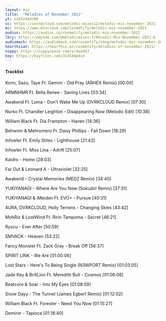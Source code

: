 ```yaml
---
layout: mix
title:  "Melodies of November 2021"
yt: o26Fe54drM0
sc: https://soundcloud.com/melodic-mixes12/melodic-mix-november-2021
mc: https://www.mixcloud.com/Cosmetify/melodic-mix-november-2021
audius: https://audius.co/cosmetify/melodic-mix-november-2021
lbry: https://odysee.com/@melodicmixes:f/Melodic-Mix-November-2021:6
audiomack: https://audiomack.com/cosmetify/song/melodic-mix-november-2021
hearthisat: https://hearthis.at/cosmetify/melodies-of-november-2021/
nippy: https://nippyspace.com/v/4ae047
bay: https://bayfiles.com/314544p6vd
---
```


#### Tracklist

Konn, Sazu, Taye Ft. Gemmi - Old Pray (ARHEX Remix) [00:00]

ARMNHMR Ft. Bella Renee - Saving Lives [03:34]

Awakend Ft. Luma - Don't Wake Me Up (DVRKCLOUD Remix) [07:30]

Nurko Ft. Chandler Leighton - Disappearing Now (Melodic Edit) [10:38]

William Black Ft. Dia Frampton - Haven [14:36]

Behwnm & Mehromero Ft. Daisy Phillips - Fall Down [18:29]

Infowler Ft. Emily Stiles - Lighthouse [21:42]

Infowler Ft. Miss Lina - Adrift [25:07]

Kaidro - Home [28:03]

Far Out & Leonard A - Ultraviolet [32:25]

Awakend - Crystal Memories (MEDZ Remix) [34:40]

YUKIYANAGI - Where Are You Now (Sokudo! Remix) [37:31]

YUKIYANAGI & iMeiden Ft. EVO+ - Pursue [40:31]

4URA, DVRKCLOUD, Holly Terrens - Changing Skies [43:42]

MohRiz & LostWind Ft. Ririn Tampoma - Secret [46:21]

Ryscu - Ever After [50:59]

SMVACK - Heaven [53:22]

Fancy Monster Ft. Zack Gray - Break Off [56:37]

SPIRIT LINK - We Are [01:00:06]

Lost Stars - Here's To Being Single (N3WPORT Remix) [01:03:05]

Jade Key & BrillLion Ft. Meredith Bull - Cosmos [01:06:08]

Beatcore & Soar - Into My Eyes [01:08:59]

Snow Dayy - The Tunnel (James Egbert Remix) [01:12:02]

William Black Ft. Forester - Need You Now [01:15:27]

Demiror - Tapioca [01:18:40]